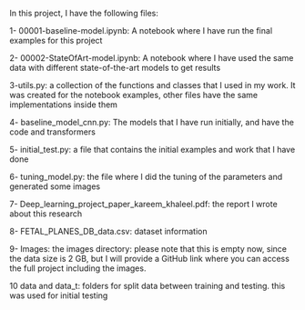 In this project, I have the following files:

1- 00001-baseline-model.ipynb: A notebook where I have run the final examples for this project

2- 00002-StateOfArt-model.ipynb: A notebook where I have used the same data with different state-of-the-art models to get results

3-utils.py: a collection of the functions and classes that I used in my work. It was created for the notebook examples, other files have the same implementations inside them

4- baseline_model_cnn.py: The models that I have run initially, and have the code and transformers

5- initial_test.py: a file that contains the initial examples and work that I have done

6- tuning_model.py: the file where I did the tuning of the parameters and generated some images

7- Deep_learning_project_paper_kareem_khaleel.pdf: the report I wrote about this research

8- FETAL_PLANES_DB_data.csv: dataset information

9- Images: the images directory: please note that this is empty now, since the data size is 2 GB, but I will provide a GitHub link where you can access the full project including the images.

10 data and data_t: folders for split data between training and testing. this was used for initial testing
